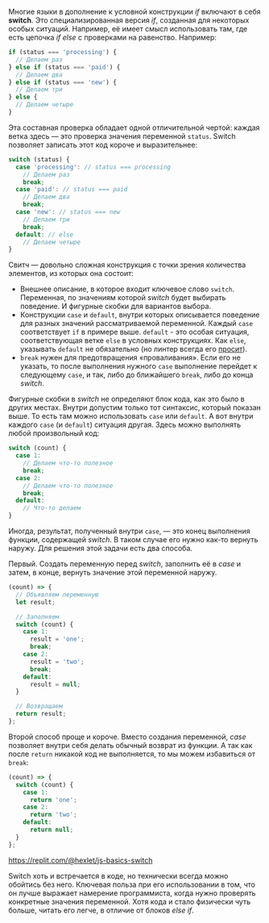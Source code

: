 
Многие языки в дополнение к условной конструкции *if* включают в себя **switch**. Это специализированная версия *if*, созданная для некоторых особых ситуаций. Например, её имеет смысл использовать там, где есть цепочка *if else* с проверками на равенство. Например:

```javascript
if (status === 'processing') {
  // Делаем раз
} else if (status === 'paid') {
  // Делаем два
} else if (status === 'new') {
  // Делаем три
} else {
  // Делаем четыре
}
```

Эта составная проверка обладает одной отличительной чертой: каждая ветка здесь — это проверка значения переменной `status`. Switch позволяет записать этот код короче и выразительнее:

```javascript
switch (status) {
  case 'processing': // status === processing
    // Делаем раз
    break;
  case 'paid': // status === paid
    // Делаем два
    break;
  case 'new': // status === new
    // Делаем три
    break;
  default: // else
    // Делаем четыре
}
```

Свитч — довольно сложная конструкция с точки зрения количества элементов, из которых она состоит:

* Внешнее описание, в которое входит ключевое слово `switch`. Переменная, по значениям которой *switch* будет выбирать поведение. И фигурные скобки для вариантов выбора.
* Конструкции `case` и `default`, внутри которых описывается поведение для разных значений рассматриваемой переменной. Каждый `case` соответствует `if` в примере выше. `default` - это особая ситуация, соответствующая ветке `else` в условных конструкциях. Как `else`, указывать `default` не обязательно (но линтер всегда его [просит](https://eslint.org/docs/rules/default-case)).
* `break` нужен для предотвращения «проваливания». Если его не указать, то после выполнения нужного `case` выполнение перейдет к следующему `case`, и так, либо до ближайшего `break`, либо до конца *switch*.

Фигурные скобки в *switch* не определяют блок кода, как это было в других местах. Внутри допустим только тот синтаксис, который показан выше. То есть там можно использовать `case` или `default`. А вот внутри каждого `case` (и `default`) ситуация другая. Здесь можно выполнять любой произвольный код:

```javascript
switch (count) {
  case 1:
    // Делаем что-то полезное
    break;
  case 2:
    // Делаем что-то полезное
    break;
  default:
    // Что-то делаем
}
```

Иногда, результат, полученный внутри `case`, — это конец выполнения функции, содержащей *switch*. В таком случае его нужно как-то вернуть наружу. Для решения этой задачи есть два способа.

Первый. Создать переменную перед *switch*, заполнить её в *case* и затем, в конце, вернуть значение этой переменной наружу.

```javascript
(count) => {
  // Объявляем переменную
  let result;

  // Заполняем
  switch (count) {
    case 1:
      result = 'one';
      break;
    case 2:
      result = 'two';
      break;
    default:
      result = null;
  }

  // Возвращаем
  return result;
};
```

Второй способ проще и короче. Вместо создания переменной, *case* позволяет внутри себя делать обычный возврат из функции. А так как после `return` никакой код не выполняется, то мы можем избавиться от `break`:

```javascript
(count) => {
  switch (count) {
    case 1:
      return 'one';
    case 2:
      return 'two';
    default:
      return null;
  }
};
```

https://replit.com/@hexlet/js-basics-switch

Switch хоть и встречается в коде, но технически всегда можно обойтись без него. Ключевая польза при его использовании в том, что он лучше выражает намерение программиста, когда нужно проверять конкретные значения переменной. Хотя кода и стало физически чуть больше, читать его легче, в отличие от блоков *else if*.

